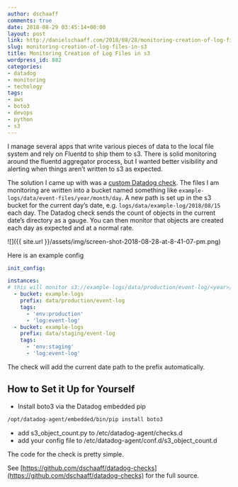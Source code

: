```yaml
---
author: dschaaff
comments: true
date: 2018-08-29 03:45:14+00:00
layout: post
link: http://danielschaaff.com/2018/08/28/monitoring-creation-of-log-files-in-s3/
slug: monitoring-creation-of-log-files-in-s3
title: Monitoring Creation of Log Files in s3
wordpress_id: 882
categories:
- datadog
- monitoring
- techology
tags:
- aws
- boto3
- devops
- python
- s3
---
```


I manage several apps that write various pieces of data to the local file system and rely on Fluentd to ship them to s3. There is solid monitoring around the fluentd aggregator process, but I wanted better visibility and alerting when things aren’t written to s3 as expected.

The solution I came up with was a [custom Datadog check](https://github.com/dschaaff/datadog-checks). The files I am monitoring are written into a bucket named something like `example-logs/data/event-files/year/month/day`. A new path is set up in the s3 bucket for the current day’s date, e.g. `logs/data/example-log/2018/08/15` each day. The Datadog check sends the count of objects in the current date’s directory as a gauge. You can then monitor that objects are created each day as expected and at a normal rate.

![]({{ site.url }}/assets/img/screen-shot-2018-08-28-at-8-41-07-pm.png)

Here is an example config

```yaml
init_config:

instances:
# this will monitor s3://example-logs/data/production/event-log/<year>/<month>/<day>
  - bucket: example-logs
    prefix: data/production/event-log
    tags:
      - 'env:production'
      - 'log:event-log'
  - bucket: example-logs
    prefix: data/staging/event-log
    tags:
      - 'env:staging'
      - 'log:event-log'
```

The check will add the current date path to the prefix automatically.

## How to Set it Up for Yourself

- Install boto3 via the Datadog embedded pip

```bash
/opt/datadog-agent/embedded/bin/pip install boto3
```

- add s3_object_count.py to /etc/datadog-agent/checks.d
- add your config file to /etc/datadog-agent/conf.d/s3_object_count.d

The code for the check is pretty simple.

<script src="https://gist.github.com/dschaaff/c8328f1c6846eaa18980ed988b062d71.js"></script>

See [https://github.com/dschaaff/datadog-checks](https://github.com/dschaaff/datadog-checks) for the full source.
